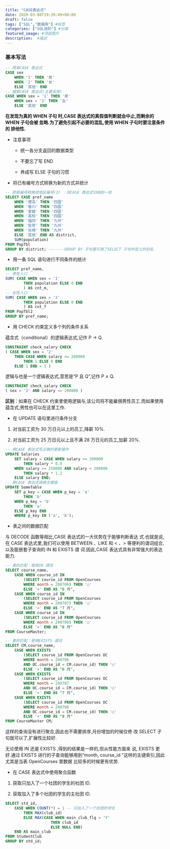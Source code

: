 ```yaml
---
title: "CASE表达式"
date: 2020-03-08T19:39:49+08:00
draft: false
tags: ["SQL","数据库"] #标签
categories: ["SQL进阶"] #分类
featured_image: #顶部图片
description:  #描述
---
```


### 基本写法

```sql
-- 简单CASE 表达式
CASE sex
    WHEN '1' THEN '男'
    WHEN '2' THEN '女'
    ELSE '其他' END
-- 搜索CASE 表达式(主要采用)
CASE WHEN sex = '1' THEN '男'
    WHEN sex = '2' THEN '女'
    ELSE '其他' END
```

**在发现为真的 WHEN 子句
时,CASE 表达式的真假值判断就会中止,而剩余的 WHEN 子句会被
忽略.为了避免引起不必要的混乱,使用 WHEN 子句时要注意条件的
排他性.**

- 注意事项

    - 统一各分支返回的数据类型

    - 不要忘了写 END

    - 养成写 ELSE 子句的习惯

- 将已有编号方式转换为新的方式并统计

```sql
-- 把县编号转换成地区编号(2) ：将CASE 表达式归纳到一处
SELECT CASE pref_name
    WHEN '德岛' THEN '四国'
    WHEN '香川' THEN '四国'
    WHEN '爱媛' THEN '四国'
    WHEN '高知' THEN '四国'
    WHEN '福冈' THEN '九州'
    WHEN '佐贺' THEN '九州'
    WHEN '长崎' THEN '九州'
    ELSE '其他' END AS district,
    SUM(population)
FROM PopTbl
GROUP BY district; -------GROUP BY 子句里引用了SELECT 子句中定义的别名
```

- 用一条 SQL 语句进行不同条件的统计

```sql
SELECT pref_name,
-- 男性人口
SUM( CASE WHEN sex = '1' 
        THEN population ELSE 0 END
        ) AS cnt_m,
-- 女性人口
SUM( CASE WHEN sex = '2' 
        THEN population ELSE 0 END
        ) AS cnt_f
FROM PopTbl2
GROUP BY pref_name;
```

- 用 CHECK 约束定义多个列的条件关系

蕴含式（conditional）的逻辑表达式,记作 P → Q.

```sql
CONSTRAINT check_salary CHECK
( CASE WHEN sex = '2'
    THEN CASE WHEN salary <= 200000
        THEN 1 ELSE 0 END
    ELSE 1 END = 1 )
```

逻辑与也是一个逻辑表达式,意思是“P 且 Q”,记作 P ∧ Q.

```sql
CONSTRAINT check_salary CHECK
( sex = '2' AND salary <= 200000 )
```

**区别**：如果在 CHECK 约束里使用逻辑与,该公司将不能雇佣男性员工.而如果使用蕴含式,男性也可以在这里工作.

- 在 UPDATE 语句里进行条件分支

01. 对当前工资为 30 万日元以上的员工,降薪 10%.

02. 对当前工资为 25 万日元以上且不满 28 万日元的员工,加薪
20%.

```sql
-- 用CASE 表达式写正确的更新操作
UPDATE Salaries
    SET salary = CASE WHEN salary >= 300000
        THEN salary * 0.9
    WHEN salary >= 250000 AND salary < 280000
        THEN salary * 1.2
    ELSE salary END;
-- 用CASE 表达式调换主键值
UPDATE SomeTable
    SET p_key = CASE WHEN p_key = 'a'
        THEN 'b'
    WHEN p_key = 'b'
        THEN 'a'
    ELSE p_key END
    WHERE p_key IN ('a', 'b');
```

- 表之间的数据匹配

与 DECODE 函数等相比,CASE 表达式的一大优势在于能够判断表达
式.也就是说,在 CASE 表达式里,我们可以使用 BETWEEN 、LIKE
和 < 、> 等便利的谓词组合,以及能嵌套子查询的 IN 和 EXISTS 谓
词.因此,CASE 表达式具有非常强大的表达能力.

```sql
-- 表的匹配：使用IN 谓词
SELECT course_name,
    CASE WHEN course_id IN
        (SELECT course_id FROM OpenCourses
        WHERE month = 200706) THEN '○'
        ELSE '×' END AS "6 月",
    CASE WHEN course_id IN
        (SELECT course_id FROM OpenCourses
        WHERE month = 200707) THEN '○'
        ELSE '×' END AS "7 月",
    CASE WHEN course_id IN
        (SELECT course_id FROM OpenCourses
        WHERE month = 200708) THEN '○'
        ELSE '×' END AS "8 月"
FROM CourseMaster;

-- 表的匹配：使用EXISTS 谓词
SELECT CM.course_name,
    CASE WHEN EXISTS
        (SELECT course_id FROM OpenCourses OC
        WHERE month = 200706
        AND OC.course_id = CM.course_id) THEN '○'
        ELSE '×' END AS "6 月",
    CASE WHEN EXISTS
        (SELECT course_id FROM OpenCourses OC
        WHERE month = 200707
        AND OC.course_id = CM.course_id) THEN '○'
        ELSE '×' END AS "7 月",
    CASE WHEN EXISTS
        (SELECT course_id FROM OpenCourses OC
        WHERE month = 200708
        AND OC.course_id = CM.course_id) THEN '○'
        ELSE '×' END AS "8 月"
FROM CourseMaster CM;
```

这样的查询没有进行聚合,因此也不需要排序,月份增加的时候仅修
改 SELECT 子句就可以了,扩展性比较好.

无论使用 IN 还是 EXISTS ,得到的结果是一样的,但从性能方面来
说, EXISTS 更好.通过 EXISTS 进行的子查询能够用到“month,
course_id ”这样的主键索引,因此尤其是当表 OpenCourses 里数据
比较多的时候更有优势.

- 在 CASE 表达式中使用聚合函数

01. 获取只加入了一个社团的学生的社团 ID.

02. 获取加入了多个社团的学生的主社团 ID.

```sql
SELECT std_id,
    CASE WHEN COUNT(*) = 1 -- 只加入了一个社团的学生
        THEN MAX(club_id)
        ELSE MAX(CASE WHEN main_club_flg = 'Y'
                    THEN club_id
                    ELSE NULL END)
    END AS main_club
FROM StudentClub
GROUP BY std_id;
```